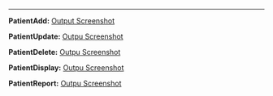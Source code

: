 ---
**PatientAdd:** 
[Output Screenshot](https://github.com/harshitha-dbangeraa035/Hospital_Management_System/blob/main/hospital/Addpatient.png)<br>

**PatientUpdate:**
[Outpu Screenshot](https://github.com/harshitha-dbangeraa035/Hospital_Management_System/blob/main/hospital/Updatepatient.png)<br>

**PatientDelete:**
[Outpu Screenshot](https://github.com/harshitha-dbangeraa035/Hospital_Management_System/blob/main/hospital/Deletepatient.png)<br>


**PatientDisplay:**
[Outpu Screenshot](https://github.com/harshitha-dbangeraa035/Hospital_Management_System/blob/main/hospital/Viewpatient.png)<br>


**PatientReport:**
[Outpu Screenshot](https://github.com/harshitha-dbangeraa035/Hospital_Management_System/blob/main/hospital/Generatereport.png)<br>




